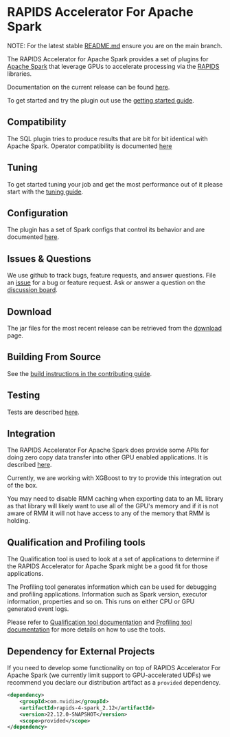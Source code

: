 # RAPIDS Accelerator For Apache Spark
NOTE: For the latest stable [README.md](https://github.com/nvidia/spark-rapids/blob/main/README.md) ensure you are on the main branch.

The RAPIDS Accelerator for Apache Spark provides a set of plugins for
[Apache Spark](https://spark.apache.org) that leverage GPUs to accelerate processing 
via the [RAPIDS](https://rapids.ai) libraries.

Documentation on the current release can be found [here](https://nvidia.github.io/spark-rapids/).

To get started and try the plugin out use the [getting started guide](./docs/get-started/getting-started.md).

## Compatibility

The SQL plugin tries to produce results that are bit for bit identical with Apache Spark.
Operator compatibility is documented [here](./docs/compatibility.md)

## Tuning

To get started tuning your job and get the most performance out of it please start with the
[tuning guide](./docs/tuning-guide.md).

## Configuration

The plugin has a set of Spark configs that control its behavior and are documented
[here](docs/configs.md).

## Issues & Questions

We use github to track bugs, feature requests, and answer questions. File an
[issue](https://github.com/NVIDIA/spark-rapids/issues/new/choose) for a bug or feature request. Ask
or answer a question on the [discussion board](https://github.com/NVIDIA/spark-rapids/discussions).

## Download

The jar files for the most recent release can be retrieved from the [download](docs/download.md)
page.

## Building From Source

See the [build instructions in the contributing guide](CONTRIBUTING.md#building-from-source).

## Testing

Tests are described [here](tests/README.md).

## Integration
The RAPIDS Accelerator For Apache Spark does provide some APIs for doing zero copy data
transfer into other GPU enabled applications.  It is described
[here](docs/additional-functionality/ml-integration.md).

Currently, we are working with XGBoost to try to provide this integration out of the box.

You may need to disable RMM caching when exporting data to an ML library as that library
will likely want to use all of the GPU's memory and if it is not aware of RMM it will not have
access to any of the memory that RMM is holding.

## Qualification and Profiling tools

The Qualification tool is used to look at a set of applications to determine if the RAPIDS Accelerator for Apache Spark
might be a good fit for those applications.

The Profiling tool generates information which can be used for debugging and profiling applications.
Information such as Spark version, executor information, properties and so on. This runs on either CPU or
GPU generated event logs.

Please refer to [Qualification tool documentation](docs/spark-qualification-tool.md)
and [Profiling tool documentation](docs/spark-profiling-tool.md)
for more details on how to use the tools.

## Dependency for External Projects

If you need to develop some functionality on top of RAPIDS Accelerator For Apache Spark (we currently
limit support to GPU-accelerated UDFs) we recommend you declare our distribution artifact
as a `provided` dependency.

```xml
<dependency>
    <groupId>com.nvidia</groupId>
    <artifactId>rapids-4-spark_2.12</artifactId>
    <version>22.12.0-SNAPSHOT</version>
    <scope>provided</scope>
</dependency>
```
